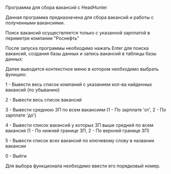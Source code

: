 Программа для сбора вакансий с HeadHunter

Данная программа предназначена для сбора вакансий и работы с полученными вакансиями.

Поиск вакансий осуществляется только с указанной зарплатой в периметре компании "Роснефть"

После запуска программы необходимо нажать Enter для поиска вакансий, создания базы данных и запись вакансий в таблицы базы данных:

Далее выводится контекстное меню в котором необходимо выбрать функцию:

1 - Вывести весь список компаний с указанием кол-ва найденных вакансий (по убыванию)

2 - Вывести весь список вакансий

3 - Вывести среднюю ЗП по всем вакансиям (1 - По зарплате 'от', 2 - По зарплате 'до')

4 - Вывести список вакансий у которых ЗП выше средней по всем вакансия (1 - По нижней границе ЗП, 2 - По верхней границе ЗП)

5 - Вывести список всех вакансий по ключевому слову в названии вакансии

0 - Выйти

Для выбора функционала необходимо ввести его порядковый номер.